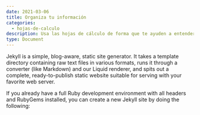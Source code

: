 ```yaml
---
date: 2021-03-06
title: Organiza tu información
categories:
  - hojas-de-calculo
description: Usa las hojas de cálculo de forma que te ayuden a entender la información.
type: Document
---
```

Jekyll is a simple, blog-aware, static site generator. It takes a template directory containing raw text files in various formats, runs it through a converter (like Markdown) and our Liquid renderer, and spits out a complete, ready-to-publish static website suitable for serving with your favorite web server.

If you already have a full Ruby development environment with all headers and RubyGems installed, you can create a new Jekyll site by doing the following: